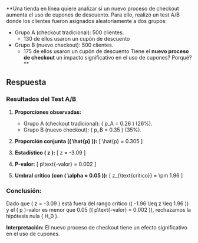 **Una tienda en línea quiere analizar si un nuevo proceso de checkout aumenta el uso de cupones de descuento. Para ello, realizó un test A/B donde los clientes fueron asignados aleatoriamente a dos grupos:
- Grupo A (checkout tradicional): 500 clientes.
  - 130 de ellos usaron un cupón de descuento
- Grupo B (nuevo checkout): 500 clientes.
  - 175 de ellos usaron un cupón de descuento
Tiene el **nuevo proceso de checkout** un impacto significativo en el uso de cupones? Porqué?**

## Respuesta

### Resultados del Test A/B

1. **Proporciones observadas:**
   - Grupo A (checkout tradicional): \( p_A = 0.26 \) (26%).
   - Grupo B (nuevo checkout): \( p_B = 0.35 \) (35%).

2. **Proporción conjunta (\( \hat{p} \)):**
   \[
   \hat{p} = 0.305
   \]

3. **Estadístico \( z \):**
   \[
   z = -3.09
   \]

4. **P-valor:**
   \[
   p\text{-valor} = 0.002
   \]

5. **Umbral crítico (con \( \alpha = 0.05 \)):**
   \[
   z_{\text{crítico}} = \pm 1.96
   \]

### Conclusión:

Dado que \( z = -3.09 \) está fuera del rango crítico (\( -1.96 \leq z \leq 1.96 \)) y el \( p \)-valor es menor que 0.05 (\( p\text{-valor} = 0.002 \)), rechazamos la hipótesis nula \( H_0 \).

**Interpretación:** El nuevo proceso de checkout tiene un efecto significativo en el uso de cupones.
